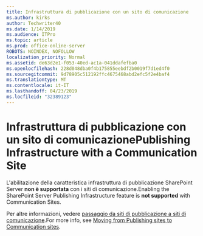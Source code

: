 ```yaml
---
title: Infrastruttura di pubblicazione con un sito di comunicazione
ms.author: kirks
author: Techwriter40
ms.date: 1/14/2019
ms.audience: ITPro
ms.topic: article
ms.prod: office-online-server
ROBOTS: NOINDEX, NOFOLLOW
localization_priority: Normal
ms.assetid: de63d2e1-f053-40ed-ac1a-041ddafefba0
ms.openlocfilehash: 228d048dba0f4b175855eebdf2b0019f7d1ed4f0
ms.sourcegitcommit: 9d78905c512192ffc4675468abd2efc5f2e4baf4
ms.translationtype: MT
ms.contentlocale: it-IT
ms.lasthandoff: 04/23/2019
ms.locfileid: "32389123"
---
```

# <a name="publishing-infrastructure-with-a-communication-site"></a><span data-ttu-id="b0d6e-102">Infrastruttura di pubblicazione con un sito di comunicazione</span><span class="sxs-lookup"><span data-stu-id="b0d6e-102">Publishing Infrastructure with a Communication Site</span></span>


<span data-ttu-id="b0d6e-103">L'abilitazione della caratteristica infrastruttura di pubblicazione SharePoint Server **non è supportata** con i siti di comunicazione.</span><span class="sxs-lookup"><span data-stu-id="b0d6e-103">Enabling the SharePoint Server Publishing Infrastructure feature is **not supported** with Communication Sites.</span></span> 
  
<span data-ttu-id="b0d6e-104">Per altre informazioni, vedere [passaggio da siti di pubblicazione a siti di comunicazione](https://docs.microsoft.com/sharepoint/publishing-sites-classic-to-modern-experience).</span><span class="sxs-lookup"><span data-stu-id="b0d6e-104">For more info, see [Moving from Publishing sites to Communication sites](https://docs.microsoft.com/sharepoint/publishing-sites-classic-to-modern-experience).</span></span> 
  

